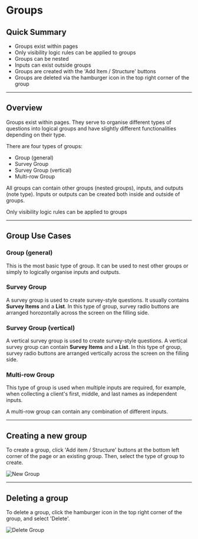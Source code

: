 # Groups

## Quick Summary

* Groups exist within pages
* Only visibility logic rules can be applied to groups
* Groups can be nested
* Inputs can exist outside groups
* Groups are created with the 'Add Item / Structure' buttons
* Groups are deleted via the hamburger icon in the top right corner of the group

---

## Overview

Groups exist within pages. They serve to organise different types of questions into logical groups and have slightly different functionalities depending on their type.

There are four types of groups:

* Group (general)
* Survey Group
* Survey Group (vertical)
* Multi-row Group

All groups can contain other groups (nested groups), inputs, and outputs (note type). Inputs or outputs can be created both inside and outside of groups.

Only visibility logic rules can be applied to groups

---

## Group Use Cases

### Group (general)

This is the most basic type of group. It can be used to nest other groups or simply to logically organise inputs and outputs.

### Survey Group

A survey group is used to create survey-style questions.  It usually contains **Survey Items** and a **List**.  In this type of group, survey radio buttons are arranged horozontally across the screen on the filling side.

### Survey Group (vertical)

A vertical survey group is used to create survey-style questions.  A vertical survey group can contain **Survey Items** and a **List**.  In this type of group, survey radio buttons are arranged vertically across the screen on the filling side.

### Multi-row Group

This type of group is used when multiple inputs are required, for example, when collecting a client's first, middle, and last names as independent inputs. 

A multi-row group can contain any combination of different inputs.  

---

## Creating a new group

To create a group, click 'Add item / Structure' buttons at the bottom left corner of the page or an existing group. Then, select the type of group to create.

![New Group](basicoperations/create-group.png)

---

## Deleting a group

To delete a group, click the hamburger icon in the top right corner of the group, and select 'Delete'.

![Delete Group](basicoperations/delete-group.png)

